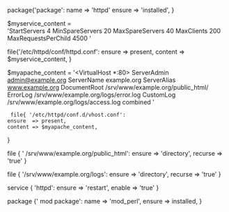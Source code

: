 

 package{'package':
   name   =>  'httpd'
   ensure => 'installed',
  }
  

  
  $myservice_content =  
            'StartServers        4
            MinSpareServers     20
            MaxSpareServers     40
            MaxClients          200
            MaxRequestsPerChild 4500
        </IfModule>'         
		
  file{'/etc/httpd/conf/httpd.conf':
    ensure  => present,
    content => $myservice_content,
  }
 
 

 
  $myapache_content = '<VirtualHost *:80>
             ServerAdmin admin@example.org
             ServerName example.org
             ServerAlias www.example.org
             DocumentRoot /srv/www/example.org/public_html/
             ErrorLog /srv/www/example.org/logs/error.log
             CustomLog /srv/www/example.org/logs/access.log combined
        </VirtualHost>'
		
	 file{ '/etc/httpd/conf.d/vhost.conf':
    ensure  => present,
    content => $myapache_content,
  }	
  
  

  
  file { ' /srv/www/example.org/public_html':
    ensure  => 'directory',
    recurse => 'true'
  }
  
  file { '/srv/www/example.org/logs':
    ensure => 'directory',
    recurse => 'true'
  }
  
 
  
  service { 'httpd':
     ensure => 'restart',
	 enable => 'true'
  }
  
  package {' mod package':
  name     => 'mod_perl',
  ensure => installed,
}
